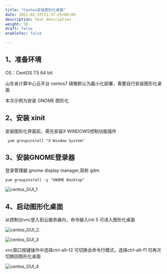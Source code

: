 ```yaml
---
title: "Centos安装图形化桌面"
date: 2021-02-15T21:37:25+09:00
description: Test description
weight: 50
draft: false
enableToc: false

---
```



##  1、准备环境

  OS：CentOS 7.5 64 bit

  山东省计算中心云平台 centos7 镜像默认为最小化部署，需要自行安装图形化桌面

  本次示例为安装 GNOME 图形化

##  2、安装 xinit

 安装图形化界面前，需先安装X WINDOWS控制功能插件

```shell
 yum groupinstall "X Window System" 
```

##  3、安装GNOME登录器 

 登录管理器 gnome display manager,简称 gdm

```shell
yum groupinstall -y "GNOME Desktop"
```
 ![centos_GUI_1](../../_images/centos_GUI_1.png)

##  4、启动图形化桌面

 从控制台vnc登入到云服务器内，命令输入inti 5 可进入图形化桌面

 ![centos_GUI_2.](../../_images/centos_GUI_2.png)

 ![centos_GUI_3](../../_images/centos_GUI_3.png)

 vnc窗口按键操作中选择ctrl-alt-f2 可切换会命令行模式，选择ctrl-alt-f1 可再次切换回图形化桌面

 ![centos_GUI_4](../../_images/centos_GUI_4.png)